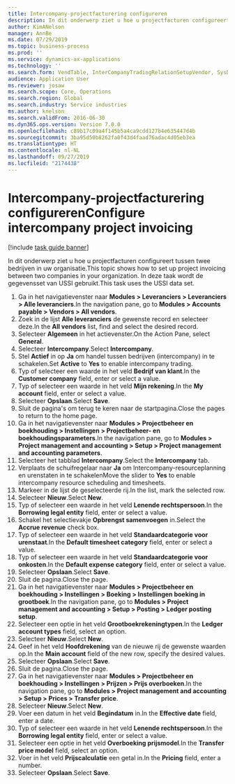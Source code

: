 ```yaml
---
title: Intercompany-projectfacturering configureren
description: In dit onderwerp ziet u hoe u projectfacturen configureert tussen twee bedrijven in uw organisatie.
author: KimANelson
manager: AnnBe
ms.date: 07/29/2019
ms.topic: business-process
ms.prod: ''
ms.service: dynamics-ax-applications
ms.technology: ''
ms.search.form: VendTable, InterCompanyTradingRelationSetupVendor, SysDataAreaSelectLookup, ProjParameters, ProjPosting, ProjTransferPrice
audience: Application User
ms.reviewer: josaw
ms.search.scope: Core, Operations
ms.search.region: Global
ms.search.industry: Service industries
ms.author: knelson
ms.search.validFrom: 2016-06-30
ms.dyn365.ops.version: Version 7.0.0
ms.openlocfilehash: c89b17c09a4f145b5a4ca9cdd127b4e635447d4b
ms.sourcegitcommit: 3ba95d50b8262fa0f43d4faad76adac4d05eb3ea
ms.translationtype: HT
ms.contentlocale: nl-NL
ms.lasthandoff: 09/27/2019
ms.locfileid: "2174438"
---
```

# <a name="configure-intercompany-project-invoicing"></a><span data-ttu-id="58cd3-103">Intercompany-projectfacturering configureren</span><span class="sxs-lookup"><span data-stu-id="58cd3-103">Configure intercompany project invoicing</span></span>

[!include [task guide banner](../../includes/task-guide-banner.md)]

<span data-ttu-id="58cd3-104">In dit onderwerp ziet u hoe u projectfacturen configureert tussen twee bedrijven in uw organisatie.</span><span class="sxs-lookup"><span data-stu-id="58cd3-104">This topic shows how to set up project invoicing between two companies in your organization.</span></span> <span data-ttu-id="58cd3-105">In deze taak wordt de gegevensset van USSI gebruikt.</span><span class="sxs-lookup"><span data-stu-id="58cd3-105">This task uses the USSI data set.</span></span>

1. <span data-ttu-id="58cd3-106">Ga in het navigatievenster naar **Modules > Leveranciers > Leveranciers > Alle leveranciers**.</span><span class="sxs-lookup"><span data-stu-id="58cd3-106">In the navigation pane, go to **Modules > Accounts payable > Vendors > All vendors**.</span></span>
2. <span data-ttu-id="58cd3-107">Zoek in de lijst **Alle leveranciers** de gewenste record en selecteer deze.</span><span class="sxs-lookup"><span data-stu-id="58cd3-107">In the **All vendors** list, find and select the desired record.</span></span>
3. <span data-ttu-id="58cd3-108">Selecteer **Algemeen** in het actievenster.</span><span class="sxs-lookup"><span data-stu-id="58cd3-108">On the Action Pane, select **General**.</span></span>
4. <span data-ttu-id="58cd3-109">Selecteer **Intercompany**.</span><span class="sxs-lookup"><span data-stu-id="58cd3-109">Select **Intercompany**.</span></span>
5. <span data-ttu-id="58cd3-110">Stel **Actief** in op **Ja** om handel tussen bedrijven (intercompany) in te schakelen.</span><span class="sxs-lookup"><span data-stu-id="58cd3-110">Set **Active** to **Yes** to enable intercompany trading.</span></span>
6. <span data-ttu-id="58cd3-111">Typ of selecteer een waarde in het veld **Bedrijf van klant**.</span><span class="sxs-lookup"><span data-stu-id="58cd3-111">In the **Customer company** field, enter or select a value.</span></span>
7. <span data-ttu-id="58cd3-112">Typ of selecteer een waarde in het veld **Mijn rekening**.</span><span class="sxs-lookup"><span data-stu-id="58cd3-112">In the **My account** field, enter or select a value.</span></span>
8. <span data-ttu-id="58cd3-113">Selecteer **Opslaan**.</span><span class="sxs-lookup"><span data-stu-id="58cd3-113">Select **Save**.</span></span>
9. <span data-ttu-id="58cd3-114">Sluit de pagina's om terug te keren naar de startpagina.</span><span class="sxs-lookup"><span data-stu-id="58cd3-114">Close the pages to return to the home page.</span></span>
10. <span data-ttu-id="58cd3-115">Ga in het navigatievenster naar **Modules > Projectbeheer en boekhouding > Instellingen > Projectbeheer- en boekhoudingsparameters**.</span><span class="sxs-lookup"><span data-stu-id="58cd3-115">In the navigation pane, go to **Modules > Project management and accounting > Setup > Project management and accounting parameters**.</span></span>
11. <span data-ttu-id="58cd3-116">Selecteer het tabblad **Intercompany**.</span><span class="sxs-lookup"><span data-stu-id="58cd3-116">Select the **Intercompany** tab.</span></span>
12. <span data-ttu-id="58cd3-117">Verplaats de schuifregelaar naar **Ja** om Intercompany-resourceplanning en urenstaten in te schakelen</span><span class="sxs-lookup"><span data-stu-id="58cd3-117">Move the slider to **Yes** to enable intercompany resource scheduling and timesheets.</span></span>
13. <span data-ttu-id="58cd3-118">Markeer in de lijst de geselecteerde rij.</span><span class="sxs-lookup"><span data-stu-id="58cd3-118">In the list, mark the selected row.</span></span>
14. <span data-ttu-id="58cd3-119">Selecteer **Nieuw**.</span><span class="sxs-lookup"><span data-stu-id="58cd3-119">Select **New**.</span></span>
15. <span data-ttu-id="58cd3-120">Typ of selecteer een waarde in het veld **Lenende rechtspersoon**.</span><span class="sxs-lookup"><span data-stu-id="58cd3-120">In the **Borrowing legal entity** field, enter or select a value.</span></span>
16. <span data-ttu-id="58cd3-121">Schakel het selectievakje **Opbrengst samenvoegen** in.</span><span class="sxs-lookup"><span data-stu-id="58cd3-121">Select the **Accrue revenue** check box.</span></span>
17. <span data-ttu-id="58cd3-122">Typ of selecteer een waarde in het veld **Standaardcategorie voor urenstaat**.</span><span class="sxs-lookup"><span data-stu-id="58cd3-122">In the **Default timesheet category** field, enter or select a value.</span></span>
18. <span data-ttu-id="58cd3-123">Typ of selecteer een waarde in het veld **Standaardcategorie voor onkosten**.</span><span class="sxs-lookup"><span data-stu-id="58cd3-123">In the **Default expense category** field, enter or select a value.</span></span>
19. <span data-ttu-id="58cd3-124">Selecteer **Opslaan**.</span><span class="sxs-lookup"><span data-stu-id="58cd3-124">Select **Save**.</span></span>
20. <span data-ttu-id="58cd3-125">Sluit de pagina.</span><span class="sxs-lookup"><span data-stu-id="58cd3-125">Close the page.</span></span>
21. <span data-ttu-id="58cd3-126">Ga in het navigatievenster naar **Modules > Projectbeheer en boekhouding > Instellingen > Boeking > Instellingen boeking in grootboek**.</span><span class="sxs-lookup"><span data-stu-id="58cd3-126">In the navigation pane, go to **Modules > Project management and accounting > Setup > Posting > Ledger posting setup**.</span></span>
22. <span data-ttu-id="58cd3-127">Selecteer een optie in het veld **Grootboekrekeningtypen**.</span><span class="sxs-lookup"><span data-stu-id="58cd3-127">In the **Ledger account types** field, select an option.</span></span>
23. <span data-ttu-id="58cd3-128">Selecteer **Nieuw**.</span><span class="sxs-lookup"><span data-stu-id="58cd3-128">Select **New**.</span></span>
24. <span data-ttu-id="58cd3-129">Geef in het veld **Hoofdrekening** van de nieuwe rij de gewenste waarden op.</span><span class="sxs-lookup"><span data-stu-id="58cd3-129">In the **Main account** field of the new row, specify the desired values.</span></span>
25. <span data-ttu-id="58cd3-130">Selecteer **Opslaan**.</span><span class="sxs-lookup"><span data-stu-id="58cd3-130">Select **Save**.</span></span>
26. <span data-ttu-id="58cd3-131">Sluit de pagina.</span><span class="sxs-lookup"><span data-stu-id="58cd3-131">Close the page.</span></span>
27. <span data-ttu-id="58cd3-132">Ga in het navigatievenster naar **Modules > Projectbeheer en boekhouding > Instellingen > Prijzen > Prijs overboeken**.</span><span class="sxs-lookup"><span data-stu-id="58cd3-132">In the navigation pane, go to **Modules > Project management and accounting > Setup > Prices > Transfer price**.</span></span>
28. <span data-ttu-id="58cd3-133">Selecteer **Nieuw**.</span><span class="sxs-lookup"><span data-stu-id="58cd3-133">Select **New**.</span></span>
29. <span data-ttu-id="58cd3-134">Voer een datum in het veld **Begindatum** in.</span><span class="sxs-lookup"><span data-stu-id="58cd3-134">In the **Effective date** field, enter a date.</span></span>
30. <span data-ttu-id="58cd3-135">Typ of selecteer een waarde in het veld **Lenende rechtspersoon**.</span><span class="sxs-lookup"><span data-stu-id="58cd3-135">In the **Borrowing legal entity** field, enter or select a value.</span></span>
31. <span data-ttu-id="58cd3-136">Selecteer een optie in het veld **Overboeking prijsmodel**.</span><span class="sxs-lookup"><span data-stu-id="58cd3-136">In the **Transfer price model** field, select an option.</span></span>
32. <span data-ttu-id="58cd3-137">Voer in het veld **Prijscalculatie** een getal in.</span><span class="sxs-lookup"><span data-stu-id="58cd3-137">In the **Pricing** field, enter a number.</span></span>
33. <span data-ttu-id="58cd3-138">Selecteer **Opslaan**.</span><span class="sxs-lookup"><span data-stu-id="58cd3-138">Select **Save**.</span></span>

